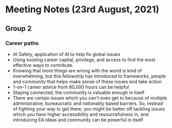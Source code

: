 # Meeting Notes (23rd August, 2021)

## Group 2

### Career paths

* AI Safety, application of AI to help fix global issues
* Using existing career capital, privilege, and access to find the most effective ways to contribute.
* Knowing that more things are wrong with the world is kind of everwhelming, but this fellowship has introduced to frameworks, people and community that helps make sense of these issues and take action
* 1-on-1 career advice from 80,000 hours can be helpful
* Staying connected, the community is valuable enough in itself
* There are certain issues which you can't even get to because of multiple administrative, bureaucratic and nationality based barriers. So, instead of fighting your way to get there, you might be better off tackling issues which you have higher accessibility and resourcefulness in, and introducing EA ideas and community can be powerful in itself
